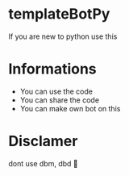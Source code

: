 # templateBotPy
If you are new to python use this

# Informations
- You can use the code
- You can share the code
- You can make own bot on this

# Disclamer
dont use dbm, dbd 🤢
